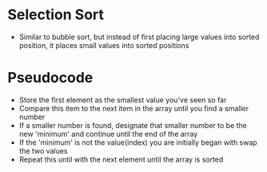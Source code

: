 # Selection Sort

- Similar to bubble sort, but instead of first placing large values into sorted position, it places small values into sorted positions

# Pseudocode

- Store the first element as the smallest value you've seen so far
- Compare this item to the next item in the array until you find a smaller number
- If a smaller number is found, designate that smaller number to be the new 'minimum' and continue until the end of the array
- If the 'minimum' is not the value(index) you are initially began with swap the two values
- Repeat this until with the next element until the array is sorted
